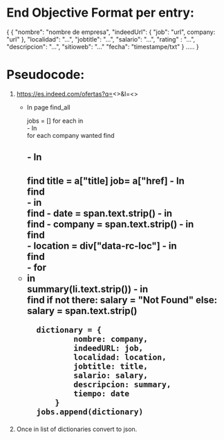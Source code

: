 # End Objective Format per entry:

{
    {
        "nombre": "nombre de empresa",
        "indeedUrl": {
            "job": "url",
            company: "url"
        },
        "localidad": "...",
        "jobtitle": "...",
        "salario": "...",
        "rating" : "...",
        "descripcion": "...",
        "sitioweb": "..."
        "fecha": "timestampe/txt"
    }
    .....
}

# Pseudocode:

1. https://es.indeed.com/ofertas?q=<<key word search >>&l=<<location>>  
    - In page find_all <div class="jobsearch-SerpJobCard">
        jobs = []
        for each in <div>
            - In <div> for each company wanted find <h2 class="title">
                - In <h2> find <a>
                    title = a["title] 
                    job= a["href]
            - In <div> find <div class="jobsearch-SerpJobCard-footer">
                - in <div> find <span class="date">
                    - date = span.text.strip()
            - in <div> find <span class="company">
                - company = span.text.strip()
            - in <div> find <div class="recJobLoc">
                - location = div["data-rc-loc"]
            - in <div> find <div class="summary">
                - for <li> in <div>
                    summary(li.text.strip())
            - in <div> find <span class="salaryText">
                if not there: 
                    salary = "Not Found"
                else:
                    salary = span.text.strip()

            dictionary = {
                    nombre: company,
                    indeedURL: job,
                    localidad: location,
                    jobtitle: title, 
                    salario: salary,
                    descripcion: summary,
                    tiempo: date
                }
            jobs.append(dictionary)

2. Once in list of dictionaries convert to json.